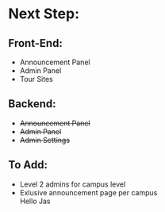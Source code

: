 <h1>Next Step:</h1>

<h2>Front-End:</h2>
<ul>
    <li>Announcement Panel</li>
    <li>Admin Panel</li>
    <li>Tour Sites</li>
</ul>

<h2>Backend:</h2>
<ul>
    <li><s>Announcement Panel</s></li>
    <li><s>Admin Panel</s></li>
    <li><s><s>Admin Settings</s></s></li>
</ul>

<h2>To Add:</h2>
<ul>
    <li>Level 2 admins for campus level</li>
    <li>Exlusive announcement page per campus</li>
    Hello Jas
</ul>
